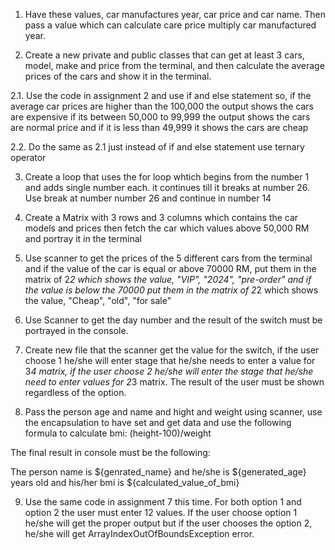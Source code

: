 1. Have these values, car manufactures year, car price and car name. Then pass a value which can calculate care price multiply car manufactured year.

2. Create a new private and public classes that can get at least 3 cars, model, make and price from the terminal, and then calculate the average prices of the cars and show it in the terminal.

2.1. Use the code in assignment 2 and use if and else statement so, if the average car prices are higher than the 100,000 the output shows the cars are expensive if its between 50,000 to 99,999 the output shows the cars are normal price and if it is less than 49,999 it shows the cars are cheap

2.2. Do the same as 2.1 just instead of if and else statement use ternary operator

3. Create a loop that uses the for loop whtich begins from the number 1 and adds single number each. it continues till it breaks at number 26. Use break at number number 26 and continue in number 14

4. Create a Matrix with 3 rows and 3 columns which contains the car models and prices then fetch the car which values above 50,000 RM and portray it in the terminal

5. Use scanner to get the prices of the 5 different cars from the terminal and if the value of the car is equal or above 70000 RM, put them in the matrix of 2*2 which shows the value, "VIP", "2024", "pre-order" and if the value is below the 70000 put them in the matrix of 2*2 which shows the value, "Cheap", "old", "for sale" 

6. Use Scanner to get the day number and the result of the switch must be portrayed in the console.

7. Create new file that the scanner get the value for the switch, if the user choose 1 he/she will enter stage that he/she needs to enter a value for 3*4 matrix, if the user choose 2 he/she will enter the stage that he/she need to enter values for 2*3 matrix. The result of the user must be shown regardless of the option.

8. Pass the person age and name and hight and weight using scanner, use the encapsulation to have set and get data and use the following formula to calculate bmi:
(height-100)/weight

The final result in console must be the following:

The person name is ${genrated_name} and he/she is ${generated_age} years old and his/her bmi is ${calculated_value_of_bmi}

9. Use the same code in assignment 7 this time. For both option 1 and option 2 the user must enter 12 values. If the user choose option 1 he/she will get the proper output but if the user chooses the option 2, he/she will get ArrayIndexOutOfBoundsException error.